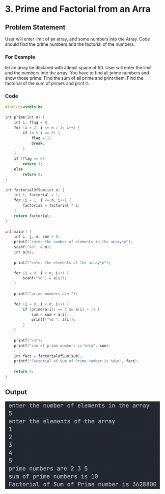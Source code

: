 # 3. Prime and Factorial from an Arra

## Problem Statement

User will enter limit of an array, and some numbers into the Array. Code should find the prime numbers and the factorial of the numbers.

### For Example

let an array be declared with atleast space of 50. User will enter the limit and the numbers into the array. You have to find all prime numbers and show those prime. Find the sum of all prime and print them. Find the factorial of the sum of primes and print it.
  

### Code

```c
#include<stdio.h>

int prime(int n) {
	int i, flag = 0;
	for (i = 2; i <= n / 2; i++) {
		if (n % i == 0) {
			flag = 1;
			break;
		}
	}
	if (flag == 0)
		return 1;
	else
		return 0;
}

int factorialOfSum(int n) {
	int i, factorial = 1;
	for (i = 1; i <= n; i++) {
		factorial = factorial * i;
	}
	return factorial;
}

int main() {
	int i, j, n, sum = 0;
	printf("enter the number of elements in the array\n");
	scanf("%d", & n);
	int a[n];
	
	printf("enter the elements of the array\n");
	
	for (i = 0; i < n; i++) {
		scanf("%d", & a[i]);
	}
	
	printf("prime numbers are ");
	
	for (i = 0; i < n; i++) {
		if (prime(a[i]) == 1 && a[i] > 1) {
			sum = sum + a[i];
			printf("%d ", a[i]);
		}
	}

	printf("\n");
	printf("sum of prime numbers is %d\n", sum);

	int fact = factorialOfSum(sum);
	printf("Factorial of Sum of Prime number is %d\n", fact);

	return 0;
}
```

## Output

![](../output/ss3.png)